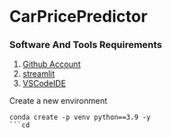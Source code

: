 # CarPricePredictor
### Software And Tools Requirements

1. [Github Account](https://github.com)
2. [streamlit](https://carpricepredictor-furq-an.streamlit.app/)
3. [VSCodeIDE](https://code.visualstudio.com/)

Create a new environment

```
conda create -p venv python==3.9 -y
```cd